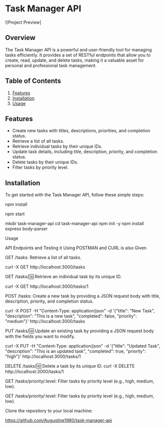 # Task Manager API

![Project Preview]

## Overview

The Task Manager API is a powerful and user-friendly tool for managing tasks efficiently. It provides a set of RESTful endpoints that allow you to create, read, update, and delete tasks, making it a valuable asset for personal and professional task management.

## Table of Contents

1. [Features](#features)
2. [Installation](#installation)
3. [Usage](#usage)

## Features

- Create new tasks with titles, descriptions, priorities, and completion status.
- Retrieve a list of all tasks.
- Retrieve individual tasks by their unique IDs.
- Update task details, including title, description, priority, and completion status.
- Delete tasks by their unique IDs.
- Filter tasks by priority level.

## Installation

To get started with the Task Manager API, follow these simple steps:

npm install

npm start

mkdir task-manager-api
cd task-manager-api
npm init -y
npm install express body-parser

Usage

API Endpoints and Testing it Using POSTMAN and CURL is also Given

GET /tasks: Retrieve a list of all tasks.

curl -X GET http://localhost:3000/tasks

GET /tasks/:id: Retrieve an individual task by its unique ID.

curl -X GET http://localhost:3000/tasks/1

POST /tasks: Create a new task by providing a JSON request body with title, description, priority, and completion status.

curl -X POST -H "Content-Type: application/json" -d '{"title": "New Task", "description": "This is a new task", "completed": false, "priority": "medium"}' http://localhost:3000/tasks

PUT /tasks/:id: Update an existing task by providing a JSON request body with the fields you want to modify.

curl -X PUT -H "Content-Type: application/json" -d '{"title": "Updated Task", "description": "This is an updated task", "completed": true, "priority": "high"}' http://localhost:3000/tasks/1

DELETE /tasks/:id: Delete a task by its unique ID.
curl -X DELETE http://localhost:3000/tasks/1

GET /tasks/priority/:level: Filter tasks by priority level (e.g., high, medium, low).

GET /tasks/priority/:level: Filter tasks by priority level (e.g., high, medium, low).

Clone the repository to your local machine:

   https://github.com/Augustine1980/task-manager-api

